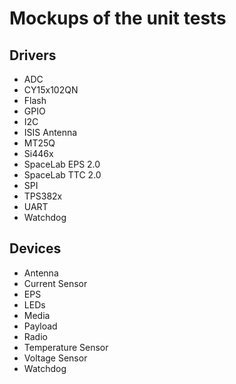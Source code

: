 # Mockups of the unit tests

## Drivers

* ADC
* CY15x102QN
* Flash
* GPIO
* I2C
* ISIS Antenna
* MT25Q
* Si446x
* SpaceLab EPS 2.0
* SpaceLab TTC 2.0
* SPI
* TPS382x
* UART
* Watchdog

## Devices

* Antenna
* Current Sensor
* EPS
* LEDs
* Media
* Payload
* Radio
* Temperature Sensor
* Voltage Sensor
* Watchdog
